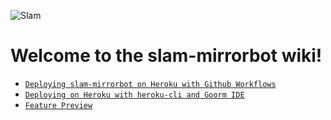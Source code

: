 ![Slam](https://telegra.ph/file/6507910fd06d18dfaba82.jpg)
# Welcome to the slam-mirrorbot wiki!
- [`Deploying slam-mirrorbot on Heroku with Github Workflows`](https://github.com/SlamDevs/slam-mirrorbot/wiki/Deploying-slam-mirrorbot-on-Heroku-with-Github-Workflows)
- [`Deploying on Heroku with heroku-cli and Goorm IDE`](https://telegra.ph/How-to-Deploy-a-Mirror-Bot-to-Heroku-with-CLI-05-06)
- [`Feature Preview`](https://github.com/SlamDevs/slam-mirrorbot/wiki/Feature-Preview)